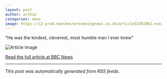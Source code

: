```yaml
---
layout: post
author: archie
categories: news
image: https://i2-prod.manchestereveningnews.co.uk/article32361962.ece/ALTERNATES/s1200/0_Tim-McCarthy.jpg
---
```

"He was the kindest, cleverest, most humble man I ever knew"

![Article Image](https://i2-prod.manchestereveningnews.co.uk/article32361962.ece/ALTERNATES/s1200/0_Tim-McCarthy.jpg)

[Read the full article at BBC News](https://www.manchestereveningnews.co.uk/news/greater-manchester-news/pub-host-special-viewing-chase-32361798)

---
*This post was automatically generated from RSS feeds.*
